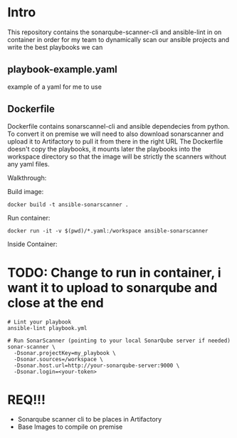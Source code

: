 # Intro
This repository contains the sonarqube-scanner-cli and ansible-lint in on container in order for my team to dynamically scan our ansible projects and write the best playbooks we can

## playbook-example.yaml
example of a yaml for me to use

## Dockerfile
Dockerfile contains sonarscannel-cli and ansible dependecies from python.
To convert it on premise we will need to also download sonarscanner and upload it to Artifactory to pull it from there in the right URL
The Dockerfile doesn't copy the playbooks, it mounts later the playbooks into the workspace directory so that the image will be strictly the scanners without any yaml files.

Walkthrough:

Build image:
```
docker build -t ansible-sonarscanner .
```
Run container:
```
docker run -it -v $(pwd)/*.yaml:/workspace ansible-sonarscanner
```
Inside Container:
# TODO: Change to run in container, i want it to upload to sonarqube and close at the end
```
# Lint your playbook
ansible-lint playbook.yml

# Run SonarScanner (pointing to your local SonarQube server if needed)
sonar-scanner \
  -Dsonar.projectKey=my_playbook \
  -Dsonar.sources=/workspace \
  -Dsonar.host.url=http://your-sonarqube-server:9000 \
  -Dsonar.login=<your-token>
```


# REQ!!!
* Sonarqube scanner cli to be places in Artifactory
* Base Images to compile on premise